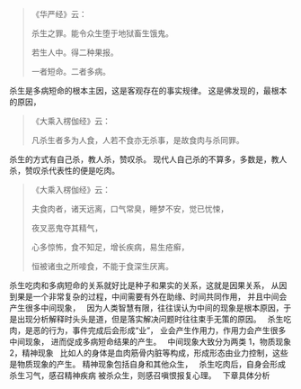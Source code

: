 > 《华严经》云：
> 
> 杀生之罪。能令众生堕于地狱畜生饿鬼。
> 
> 若生人中。得二种果报。
> 
> 一者短命。二者多病。 

杀生是多病短命的根本主因，这是客观存在的事实规律。
这是佛发现的，最根本的原因，

> 《大乘入楞伽经》云： 
> 
> 凡杀生者多为人食，人若不食亦无杀事，是故食肉与杀同罪。

杀生的方式有自己杀，教人杀，赞叹杀。
现代人自己杀的不算多，多数是，教人杀，赞叹杀代表性的便是吃肉。

> 《大乘入楞伽经》云： 
> 
> 夫食肉者，诸天远离，口气常臭，睡梦不安，觉已忧悚，
> 
> 夜叉恶鬼夺其精气，
> 
> 心多惊怖，食不知足，增长疾病，易生疮癣，
> 
> 恒被诸虫之所唼食，不能于食深生厌离。

杀生吃肉和多病短命的关系就好比是种子和果实的关系，这就是因果关系，
从因到果是一个非常复杂的过程，中间需要有外在助缘、时间共同作用，
并且中间会产生很多中间现象，
&nbsp;
因为人类智慧有限，往往误认为中间的现象是根本原因，于是出现分析解释时头头是道，但是落实解决问题时往往束手无策的原因。
&nbsp;
杀生吃肉，是恶的行为，事件完成后会形成“业”，
业会产生作用力，作用力会产生很多中间现象，
进而促成多病短命结果的产生。
&nbsp;
中间现象大致分为两类
1，物质现象
2，精神现象
&nbsp;
比如人的身体是血肉筋骨内脏等构成，形成形态由业力控制，这些是物质现象的产生。
精神现象包括自身和其他众生，
&nbsp;
杀生吃肉后，自身会形成杀生习气，感召精神疾病
被杀众生，则感召嗔恨报复心理。
&nbsp;
下章具体分析